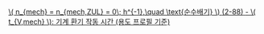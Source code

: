 <a href="/eco2_guide_center/1.%20ECO2%20Logic%20Guide/Hee1_Equation_List.html" class="equation-link" target="_blank" rel="noopener noreferrer">
  \( n_{mech} = n_{mech,ZUL} = 0\; h^{-1},\quad \text{순수배기} \) <span class="eq-number">(2-88)</span>
  <span class="note">- \( t_{V,mech} \): 기계 환기 작동 시간 (용도 프로필 기준)</span>
</a>

